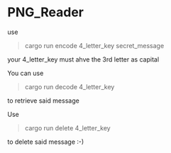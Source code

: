 # PNG_Reader

use 

> cargo run encode 4_letter_key secret_message


your 4_letter_key must ahve the 3rd letter as capital 

You can use 

> cargo run decode 4_letter_key

to retrieve said message

Use 

> cargo run delete 4_letter_key

to delete said message :-) 

